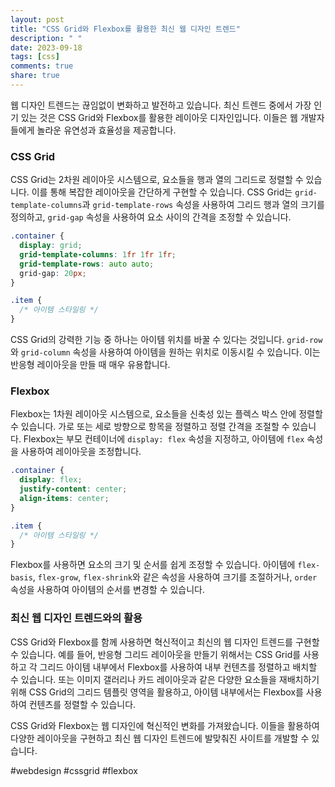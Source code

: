 ```yaml
---
layout: post
title: "CSS Grid와 Flexbox를 활용한 최신 웹 디자인 트렌드"
description: " "
date: 2023-09-18
tags: [css]
comments: true
share: true
---
```


웹 디자인 트렌드는 끊임없이 변화하고 발전하고 있습니다. 최신 트렌드 중에서 가장 인기 있는 것은 CSS Grid와 Flexbox를 활용한 레이아웃 디자인입니다. 이들은 웹 개발자들에게 놀라운 유연성과 효율성을 제공합니다.

### CSS Grid

CSS Grid는 2차원 레이아웃 시스템으로, 요소들을 행과 열의 그리드로 정렬할 수 있습니다. 이를 통해 복잡한 레이아웃을 간단하게 구현할 수 있습니다. CSS Grid는 `grid-template-columns`과 `grid-template-rows` 속성을 사용하여 그리드 행과 열의 크기를 정의하고, `grid-gap` 속성을 사용하여 요소 사이의 간격을 조정할 수 있습니다.

```CSS
.container {
  display: grid;
  grid-template-columns: 1fr 1fr 1fr;
  grid-template-rows: auto auto;
  grid-gap: 20px;
}

.item {
  /* 아이템 스타일링 */
}
```

CSS Grid의 강력한 기능 중 하나는 아이템 위치를 바꿀 수 있다는 것입니다. `grid-row`와 `grid-column` 속성을 사용하여 아이템을 원하는 위치로 이동시킬 수 있습니다. 이는 반응형 레이아웃을 만들 때 매우 유용합니다.

### Flexbox

Flexbox는 1차원 레이아웃 시스템으로, 요소들을 신축성 있는 플렉스 박스 안에 정렬할 수 있습니다. 가로 또는 세로 방향으로 항목을 정렬하고 정렬 간격을 조절할 수 있습니다. Flexbox는 부모 컨테이너에 `display: flex` 속성을 지정하고, 아이템에 `flex` 속성을 사용하여 레이아웃을 조정합니다.

```CSS
.container {
  display: flex;
  justify-content: center;
  align-items: center;
}

.item {
  /* 아이템 스타일링 */
}
```

Flexbox를 사용하면 요소의 크기 및 순서를 쉽게 조정할 수 있습니다. 아이템에 `flex-basis`, `flex-grow`, `flex-shrink`와 같은 속성을 사용하여 크기를 조절하거나, `order` 속성을 사용하여 아이템의 순서를 변경할 수 있습니다.

### 최신 웹 디자인 트렌드와의 활용

CSS Grid와 Flexbox를 함께 사용하면 혁신적이고 최신의 웹 디자인 트렌드를 구현할 수 있습니다. 예를 들어, 반응형 그리드 레이아웃을 만들기 위해서는 CSS Grid를 사용하고 각 그리드 아이템 내부에서 Flexbox를 사용하여 내부 컨텐츠를 정렬하고 배치할 수 있습니다. 또는 이미지 갤러리나 카드 레이아웃과 같은 다양한 요소들을 재배치하기 위해 CSS Grid의 그리드 템플릿 영역을 활용하고, 아이템 내부에서는 Flexbox를 사용하여 컨텐츠를 정렬할 수 있습니다.

CSS Grid와 Flexbox는 웹 디자인에 혁신적인 변화를 가져왔습니다. 이들을 활용하여 다양한 레이아웃을 구현하고 최신 웹 디자인 트렌드에 발맞춰진 사이트를 개발할 수 있습니다.

#webdesign #cssgrid #flexbox